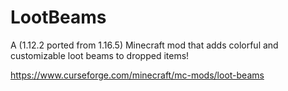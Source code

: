 # LootBeams
A (1.12.2 ported from 1.16.5) Minecraft mod that adds colorful and customizable loot beams to dropped items!

https://www.curseforge.com/minecraft/mc-mods/loot-beams
